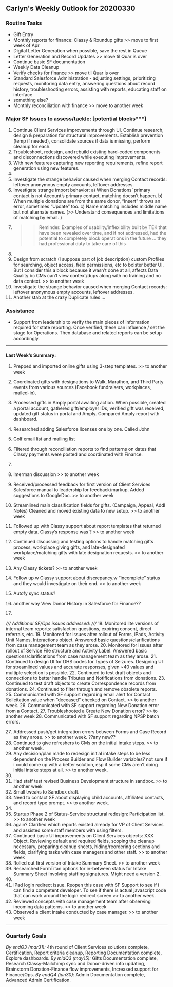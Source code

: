 ## Carlyn's Weekly Outlook for 20200330
### Routine Tasks
* Gift Entry
* Monthly reports for finance: Classy & Roundup gifts >> move to first week of Apr
* Digital Letter Generation when possible, save the rest in Queue
* Letter Generation and Record Updates  >> move til Quar is over
* Continue basic SF documentation
* Weekly Data Cleanup
* Verify checks for finance  >> move til Quar is over
* Standard Salesforce Administration - adjusting settings, prioritizing requests, monitoring data entry, answering questions about record history, troubleshooting errors, assisting with reports, educating staff on interface
* something else?
* Monthly reconciliation with finance  >> move to another week

### Major SF Issues to assess/tackle: [potential blocks***]
1. Continue Client Services improvements through UI.  Continue research, design & preparation for structural improvements.  Establish prevention (temp if needed), consolidate sources if data is missing, perform cleanup for each.
2. Troubleshoot, redesign, and rebuild existing hard-coded components and disconnections discovered while executing improvements.
3. With new features capturing new reporting requirements, refine report generation using new features.
4. 
5. Investigate the strange behavior caused when merging Contact records: leftover anonymous empty accounts, leftover addresses.
6. Investigate strange import behavior: a) When Donations’ primary contact is not Account’s primary contact, matching doesn’t happen.  b) When multiple donations are from the same donor, “Insert” throws an error, sometimes “Update” too.  c) Name matching includes middle name but not alternate names.  (>> Understand consequences and limitations of matching by email. )
7. > > Reminder.  Examples of usability/inflexibility built by TEK that have been revealed over time, and if not addressed, had the potential to completely block operations in the future … they had professional duty to take care of this
8. 
9. Design from scratch (I suppose part of job description) custom Profiles for searching, object access, field permissions, etc to bolster better UI.  But I consider this a block because it wasn’t done at all, affects Data Quality bc CMs can’t view context/dups along with no training and no data context. >> to another week
10. Investigate the strange behavior caused when merging Contact records: leftover anonymous empty accounts, leftover addresses.
11. Another stab at the crazy Duplicate rules …

### Assistance
* Support from leadership to verify the main pieces of information required for state reporting.  Once verified, these can influence / set the stage for Operations.  Then database and related reports can be setup accordingly.

- - - -
#### Last Week’s Summary:
1. Prepped and imported online gifts using 3-step templates.  >> to another week
2. Coordinated gifts with designations to Walk, Marathon, and Third Party events from various sources (Facebook fundraisers, workplaces, mailed-in).
3. Processed gifts in Amply portal awaiting action.  When possible, created a portal account, gathered gift/employer IDs, verified gift was received, updated gift status in portal and Amply.  Compared Amply report with dashboard.
4. Researched adding Salesforce licenses one by one.  Called John
5. Golf email list and mailing list
6. Filtered through reconciliation reports to find patterns on dates that Classy payments were posted and coordinated with Finance. 
7. 

7. Imerman discussion >> to another week
8. Received/processed feedback for first version of Client Services Salesforce manual to leadership for feedback/markup.   Added suggestions to GoogleDoc.  >> to another week

9. Streamlined main classification fields for gifts.  (Campaign, Appeal, Addl Notes)  Cleaned and moved existing data to new setup.   >> to another week
10. Followed up with Classy support about report templates that returned empty data.  Classy’s response was ?  >> to another week
11. Continued discussing and testing options to handle matching gifts process, workplace giving gifts, and late-designated workplace/matching gifts with late designation requests. >> to another week

12. Any Classy tickets?  >> to another week
13. Follow up w Classy support about discrepancy.w “incomplete” status and they would investigate on their end.   >> to another week
14. Autofy sync status?
15. another way View Donor History in Salesforce for Finance??
16. 

*/// Additional SF/Ops issues addressed: ///*
18. Monitored lite versions of internal team reports: satisfaction questions, expiring consent, direct referrals, etc.
19. Monitored for issues after rollout of Forms, iPads, Activity Unit Names, Interactions object.  Answered basic questions/clarifications from case management team as they arose.
20. Monitored for issues after rollout of Service File structure and Activity Label.  Answered basic questions/clarifications from case management team as they arose.
21. Continued to design UI for DHS codes for Types of Seizures.  Designing UI for streamlined values and accurate responses, given ~40 values and multiple selection is possible.
22. Continued to test draft objects and connections to better handle Tributes and Notifications from donations.
23. Continued to test draft objects to create Correspondence records from donations.
24. Continued to filter through and remove obsolete reports.  
25. Communicated with SF support regarding email alert for Contact Solicitation value when “deceased” checked on Contact. >> to another week.
26. Communicated with SF support regarding New Donation error from a Contact. 
27. Troubleshooted a Create New Donation error? >> to another week
28. Communicated with SF support regarding NPSP batch errors.

27. Addressed push/get integration errors between Forms and Case Record as they arose.   >> to another week.  ??any new??
28. Continued to give refreshers to CMs on the initial intake steps. >> to another week.
29. Any decision/plan made to redesign initial intake steps to be less dependent on the Process Builder and Flow Builder variables?  not sure if i could come up with a better solution, esp if some CMs aren’t doing initial intake steps at all.  >> to another week.
30. 
31. Had staff test revised Business Development structure in sandbox.  >> to another week
32. Small tweaks to Sandbox draft.
33. Need to contact SF about displaying child accounts, affiliated contacts, and record type prompt.   >> to another week.
34. 
35. Startup Phase 2 of Status-Service structural redesign: Participation list.  >> to another week
36. again? Clarified which reports existed already for VP of Client Services and assisted some staff members with using filters.
37. Continued basic UI improvements on Client Services objects: XXX Object.  Reviewing default and required fields, scoping the cleanup necessary, preparing cleanup sheets, hiding/reordering sections and fields, clarifying tasks with case managers and other staff.  >> to another week
38. Rolled out first version of Intake Summary Sheet. >> to another week
39. Researched FormTitan options for in-between status for Intake Summary Sheet involving staffing signatures.  Might need a version 2.
40. 
41. iPad login redirect issue.  Reopen this case with SF Support to see if i can find a competent developer.  To see if there is actual javascript code that can work around the login redirect screen  >> to another week.
42. Reviewed concepts with case management team after observing incoming data patterns.  >> to another week
43. Observed a client intake conducted by case manager. >> to another week

- - - -
### Quarterly Goals
*By endQ3 (mar31):* 4th round of Client Services solutions complete, Certification, Report criteria cleanup, Reporting Documentation complete, Explore dashboards.
*By midQ3 (may15):* Gifts Documentation complete, Research Classy-Mailchimp sync and Donor-driven info updating, Brainstorm Donation-Finance flow improvements, Increased support for Finance/Ops.
*By endQ4 (jun30):* Admin Documentation complete, Advanced Admin Certification.